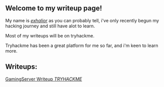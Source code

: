 <script src="https://tryhackme.com/badge/97433"></script> <script src="https://www.hackthebox.eu/badge/120107"></script>

## Welcome to my writeup page!

My name is *[exhalior](https://tryhackme.com/p/exhalior)* as you can probably tell, i've only recently begun my hacking journey and still have alot to learn.

Most of my writeups will be on tryhackme.

Tryhackme has been a great platform for me so far, and i'm keen to learn more. 

## Writeups:

[GamingServer Writeup *TRYHACKME*](https://exhalior.github.io/GamingWriteup.html)

<script>var clicky_site_ids = clicky_site_ids || []; clicky_site_ids.push(101275407);</script>
<script async src="//static.getclicky.com/js"></script>
